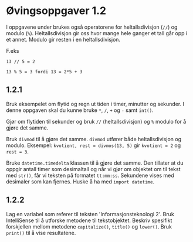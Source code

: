# Øvingsoppgaver 1.2
I oppgavene under brukes også operatorene for heltallsdivisjon (``//``) og modulo (``%``). Heltallsdivisjon gir oss hvor mange hele ganger et tall går opp i et annet. Modulo gir resten i en heltallsdivisjon.

F.eks
```
13 // 5 = 2
```
```
13 % 5 = 3 fordi 13 = 2*5 + 3
```

## 1.2.1
Bruk eksempelet om flytid og regn ut tiden i timer, minutter og sekunder. I denne oppgaven skal du kunne bruke ``*``, ``/``, ``+`` og ``-`` samt ``int()``.

Gjør om flytiden til sekunder og bruk ``//`` (heltallsdivisjon) og ``%`` modulo for å gjøre det samme.

Bruk ``divmod`` til å gjøre det samme. ``divmod`` utfører både heltallsdivisjon og modulo. Eksempel: ``kvotient, rest = divmos(13, 5)`` gir ``kvotient = 2`` og ``rest = 3``.

Bruke ``datetime.timedelta`` klassen til å gjøre det samme. Den tillater at du oppgir antall timer som desimaltall og når vi gjør om objektet om til tekst med ``str()``, får vi teksten på formatet ``tt:mm:ss``. Sekundene vises med desimaler som kan fjernes. Huske å ha med ``import datetime``.

## 1.2.2
Lag en variabel som referer til teksten 'Informasjonsteknologi 2'. Bruk IntelliSense til å utforske metodene til tekstobjektet. Beskriv spesifikt forskjellen mellom metodene ``capitalize()``, ``title()`` og ``lower()``. Bruk ``print()`` til å vise resultatene.